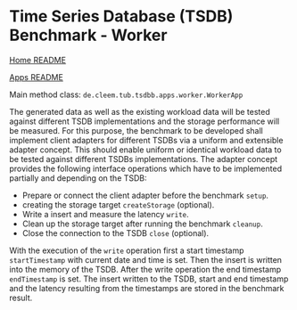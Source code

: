# Time Series Database (TSDB) Benchmark - Worker

[Home README](../../README.md)

[Apps README](../README.md)

Main method class: `de.cleem.tub.tsdbb.apps.worker.WorkerApp`


The generated data as well as the existing workload data will be tested against different TSDB implementations and the
storage performance will be measured.
For this purpose, the benchmark to be developed shall implement client adapters for different TSDBs via a uniform and
extensible adapter concept.
This should enable uniform or identical workload data to be tested against different TSDBs implementations.
The adapter concept provides the following interface operations which have to be implemented partially and depending on
the TSDB:

- Prepare or connect the client adapter before the benchmark `setup`.
- creating the storage target `createStorage` (optional).
- Write a insert and measure the latency `write`.
- Clean up the storage target after running the benchmark `cleanup`.
- Close the connection to the TSDB `close` (optional).

With the execution of the `write` operation first a start timestamp `startTimestamp` with current date and time is set.
Then the insert is written into the memory of the TSDB.
After the write operation the end timestamp `endTimestamp` is set.
The insert written to the TSDB, start and end timestamp and the latency resulting from the timestamps are stored in the
benchmark result.
